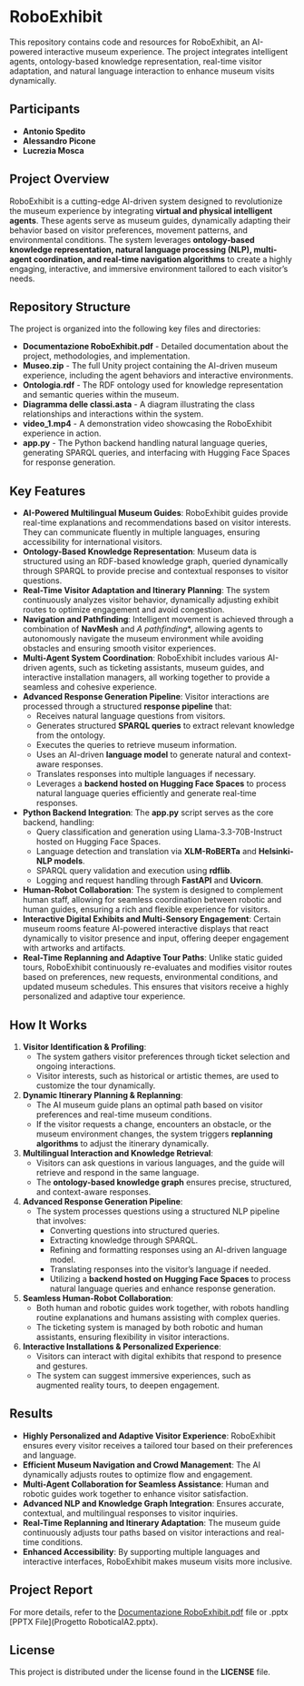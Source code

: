 # RoboExhibit

This repository contains code and resources for RoboExhibit, an AI-powered interactive museum experience. The project integrates intelligent agents, ontology-based knowledge representation, real-time visitor adaptation, and natural language interaction to enhance museum visits dynamically.

## Participants
- **Antonio Spedito**
- **Alessandro Picone**
- **Lucrezia Mosca**

## Project Overview
RoboExhibit is a cutting-edge AI-driven system designed to revolutionize the museum experience by integrating **virtual and physical intelligent agents**. These agents serve as museum guides, dynamically adapting their behavior based on visitor preferences, movement patterns, and environmental conditions. The system leverages **ontology-based knowledge representation, natural language processing (NLP), multi-agent coordination, and real-time navigation algorithms** to create a highly engaging, interactive, and immersive environment tailored to each visitor’s needs.

## Repository Structure
The project is organized into the following key files and directories:

- **Documentazione RoboExhibit.pdf** - Detailed documentation about the project, methodologies, and implementation.
- **Museo.zip** - The full Unity project containing the AI-driven museum experience, including the agent behaviors and interactive environments.
- **Ontologia.rdf** - The RDF ontology used for knowledge representation and semantic queries within the museum.
- **Diagramma delle classi.asta** - A diagram illustrating the class relationships and interactions within the system.
- **video_1.mp4** - A demonstration video showcasing the RoboExhibit experience in action.
- **app.py** - The Python backend handling natural language queries, generating SPARQL queries, and interfacing with Hugging Face Spaces for response generation.

## Key Features
- **AI-Powered Multilingual Museum Guides**: RoboExhibit guides provide real-time explanations and recommendations based on visitor interests. They can communicate fluently in multiple languages, ensuring accessibility for international visitors.
- **Ontology-Based Knowledge Representation**: Museum data is structured using an RDF-based knowledge graph, queried dynamically through SPARQL to provide precise and contextual responses to visitor questions.
- **Real-Time Visitor Adaptation and Itinerary Planning**: The system continuously analyzes visitor behavior, dynamically adjusting exhibit routes to optimize engagement and avoid congestion.
- **Navigation and Pathfinding**: Intelligent movement is achieved through a combination of **NavMesh** and **A* pathfinding**, allowing agents to autonomously navigate the museum environment while avoiding obstacles and ensuring smooth visitor experiences.
- **Multi-Agent System Coordination**: RoboExhibit includes various AI-driven agents, such as ticketing assistants, museum guides, and interactive installation managers, all working together to provide a seamless and cohesive experience.
- **Advanced Response Generation Pipeline**: Visitor interactions are processed through a structured **response pipeline** that:
  - Receives natural language questions from visitors.
  - Generates structured **SPARQL queries** to extract relevant knowledge from the ontology.
  - Executes the queries to retrieve museum information.
  - Uses an AI-driven **language model** to generate natural and context-aware responses.
  - Translates responses into multiple languages if necessary.
  - Leverages a **backend hosted on Hugging Face Spaces** to process natural language queries efficiently and generate real-time responses.
- **Python Backend Integration**: The **app.py** script serves as the core backend, handling:
  - Query classification and generation using Llama-3.3-70B-Instruct hosted on Hugging Face Spaces.
  - Language detection and translation via **XLM-RoBERTa** and **Helsinki-NLP models**.
  - SPARQL query validation and execution using **rdflib**.
  - Logging and request handling through **FastAPI** and **Uvicorn**.
- **Human-Robot Collaboration**: The system is designed to complement human staff, allowing for seamless coordination between robotic and human guides, ensuring a rich and flexible experience for visitors.
- **Interactive Digital Exhibits and Multi-Sensory Engagement**: Certain museum rooms feature AI-powered interactive displays that react dynamically to visitor presence and input, offering deeper engagement with artworks and artifacts.
- **Real-Time Replanning and Adaptive Tour Paths**: Unlike static guided tours, RoboExhibit continuously re-evaluates and modifies visitor routes based on preferences, new requests, environmental conditions, and updated museum schedules. This ensures that visitors receive a highly personalized and adaptive tour experience.

## How It Works
1. **Visitor Identification & Profiling**:
   - The system gathers visitor preferences through ticket selection and ongoing interactions.
   - Visitor interests, such as historical or artistic themes, are used to customize the tour dynamically.
2. **Dynamic Itinerary Planning & Replanning**:
   - The AI museum guide plans an optimal path based on visitor preferences and real-time museum conditions.
   - If the visitor requests a change, encounters an obstacle, or the museum environment changes, the system triggers **replanning algorithms** to adjust the itinerary dynamically.
3. **Multilingual Interaction and Knowledge Retrieval**:
   - Visitors can ask questions in various languages, and the guide will retrieve and respond in the same language.
   - The **ontology-based knowledge graph** ensures precise, structured, and context-aware responses.
4. **Advanced Response Generation Pipeline**:
   - The system processes questions using a structured NLP pipeline that involves:
     - Converting questions into structured queries.
     - Extracting knowledge through SPARQL.
     - Refining and formatting responses using an AI-driven language model.
     - Translating responses into the visitor’s language if needed.
     - Utilizing a **backend hosted on Hugging Face Spaces** to process natural language queries and enhance response generation.
5. **Seamless Human-Robot Collaboration**:
   - Both human and robotic guides work together, with robots handling routine explanations and humans assisting with complex queries.
   - The ticketing system is managed by both robotic and human assistants, ensuring flexibility in visitor interactions.
6. **Interactive Installations & Personalized Experience**:
   - Visitors can interact with digital exhibits that respond to presence and gestures.
   - The system can suggest immersive experiences, such as augmented reality tours, to deepen engagement.

## Results
- **Highly Personalized and Adaptive Visitor Experience**: RoboExhibit ensures every visitor receives a tailored tour based on their preferences and language.
- **Efficient Museum Navigation and Crowd Management**: The AI dynamically adjusts routes to optimize flow and engagement.
- **Multi-Agent Collaboration for Seamless Assistance**: Human and robotic guides work together to enhance visitor satisfaction.
- **Advanced NLP and Knowledge Graph Integration**: Ensures accurate, contextual, and multilingual responses to visitor inquiries.
- **Real-Time Replanning and Itinerary Adaptation**: The museum guide continuously adjusts tour paths based on visitor interactions and real-time conditions.
- **Enhanced Accessibility**: By supporting multiple languages and interactive interfaces, RoboExhibit makes museum visits more inclusive.

## Project Report
For more details, refer to the [Documentazione RoboExhibit.pdf](Documentazione%20RoboExhibit.pdf) file or .pptx [PPTX File](Progetto RoboticaIA2.pptx).

## License
This project is distributed under the license found in the **LICENSE** file.

